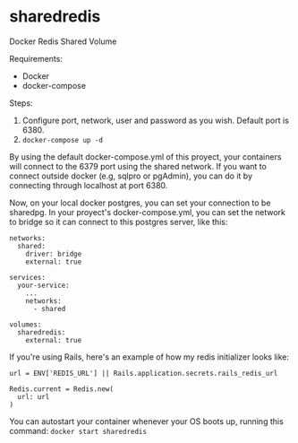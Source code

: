 # sharedredis
Docker Redis Shared Volume

Requirements:
- Docker
- docker-compose

Steps:

1) Configure port, network, user and password as you wish. Default port is 6380.
2) `docker-compose up -d`

By using the default docker-compose.yml of this proyect, your containers will connect to the 6379 port using the shared network.
If you want to connect outside docker (e.g, sqlpro or pgAdmin), you can do it by connecting through localhost at port 6380.

Now, on your local docker postgres, you can set your connection to be sharedpg. In your proyect's docker-compose.yml, you can set the network to bridge so it can connect to this postgres server, like this:

```
networks:
  shared:
    driver: bridge
    external: true

services:
  your-service:
    ...
    networks:
      - shared

volumes:
  sharedredis:
    external: true
```

If you're using Rails, here's an example of how my redis initializer looks like:

```
url = ENV['REDIS_URL'] || Rails.application.secrets.rails_redis_url

Redis.current = Redis.new(
  url: url
)

```

You can autostart your container whenever your OS boots up, running this command:
`docker start sharedredis`
